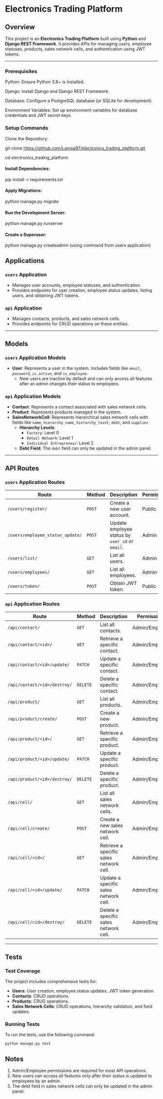 # Electronics Trading Platform

## Overview
This project is an **Electronics Trading Platform** built using **Python** and **Django REST Framework**. It provides APIs for managing users, employee statuses, products, sales network cells, and authentication using JWT tokens.

---

### Prerequisites
Python: Ensure Python 3.8+ is installed.

Django: Install Django and Django REST Framework.

Database: Configure a PostgreSQL database (or SQLite for development).

Environment Variables: Set up environment variables for database credentials and JWT secret keys.

### Setup Commands
Clone the Repository:


git clone https://github.com/Lampa97/electronics_trading_platform.git

cd electronics_trading_platform

#### Install Dependencies:

pip install -r requirements.txt

#### Apply Migrations:

python manage.py migrate

#### Run the Development Server:

python manage.py runserver

#### Create a Superuser:
python manage.py createadmin (using command from users application)

## Applications

### `users` Application
- Manages user accounts, employee statuses, and authentication.
- Provides endpoints for user creation, employee status updates, listing users, and obtaining JWT tokens.

### `api` Application
- Manages contacts, products, and sales network cells.
- Provides endpoints for CRUD operations on these entities.

---

## Models

### `users` Application Models
- **User**: Represents a user in the system. Includes fields like `email`, `password`, `is_active`, and `is_employee`.
  - New users are inactive by default and can only access all features after an admin changes their status to employees.

### `api` Application Models
- **Contact**: Represents a contact associated with sales network cells.
- **Product**: Represents products managed in the system.
- **SalesNetworkCell**: Represents hierarchical sales network cells with fields like `name`, `hierarchy_name`, `hierarchy_level`, `debt`, and `supplier`.
  - **Hierarchy Levels**:
    - `Factory`: Level 0
    - `Retail Network`: Level 1
    - `Individual Entrepreneur`: Level 2
  - **Debt Field**: The `debt` field can only be updated in the admin panel.

---

## API Routes

### `users` Application Routes
| **Route**                     | **Method** | **Description**                              | **Permissions** |
|--------------------------------|------------|----------------------------------------------|-----------------|
| `/users/register/`             | `POST`     | Create a new user account.                   | Public          |
| `/users/employee_status_update/` | `POST`     | Update employee status by `user_id` or `email`. | Admin Only          |
| `/users/list/`                 | `GET`      | List all users.                              | Admin Only      |
| `/users/employees/`            | `GET`      | List all employees.                          | Admin Only      |
| `/users/token/`                | `POST`     | Obtain JWT token.                            | Public          |

### `api` Application Routes
| **Route**                     | **Method** | **Description**                              | **Permissions** |
|--------------------------------|------------|----------------------------------------------|-----------------|
| `/api/contact/`                | `GET`      | List all contacts.                           | Admin/Employee      |
| `/api/contact/<id>/`           | `GET`      | Retrieve a specific contact.                 | Admin/Employee       |
| `/api/contact/<id>/update/`    | `PATCH`    | Update a specific contact.                   | Admin/Employee       |
| `/api/contact/<id>/destroy/`   | `DELETE`   | Delete a specific contact.                   | Admin/Employee       |
| `/api/product/`                | `GET`      | List all products.                           | Admin/Employee       |
| `/api/product/create/`         | `POST`     | Create a new product.                        | Admin/Employee       |
| `/api/product/<id>/`           | `GET`      | Retrieve a specific product.                 | Admin/Employee       |
| `/api/product/<id>/update/`    | `PATCH`    | Update a specific product.                   | Admin/Employee       |
| `/api/product/<id>/destroy/`   | `DELETE`   | Delete a specific product.                   | Admin/Employee       |
| `/api/cell/`                   | `GET`      | List all sales network cells.                | Admin/Employee       |
| `/api/cell/create/`            | `POST`     | Create a new sales network cell.             | Admin/Employee       |
| `/api/cell/<id>/`              | `GET`      | Retrieve a specific sales network cell.      | Admin/Employee       |
| `/api/cell/<id>/update/`       | `PATCH`    | Update a specific sales network cell.        | Admin/Employee       |
| `/api/cell/<id>/destroy/`      | `DELETE`   | Delete a specific sales network cell.        | Admin/Employee      |

---

## Tests

### Test Coverage
The project includes comprehensive tests for:
- **Users**: User creation, employee status updates, JWT token generation.
- **Contacts**: CRUD operations.
- **Products**: CRUD operations.
- **Sales Network Cells**: CRUD operations, hierarchy validation, and field updates.

### Running Tests
To run the tests, use the following command:
```bash
python manage.py test
```


## Notes
1. Admin/Employee permissions are required for most API operations.
2. New users can access all features only after their status is updated to employees by an admin.
3. The debt field in sales network cells can only be updated in the admin panel.